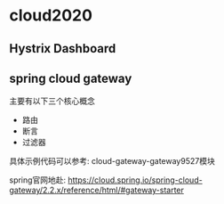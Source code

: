 # cloud2020

## Hystrix Dashboard

## spring cloud gateway

主要有以下三个核心概念

- 路由
- 断言
- 过滤器

具体示例代码可以参考: cloud-gateway-gateway9527模块

spring官网地赴: https://cloud.spring.io/spring-cloud-gateway/2.2.x/reference/html/#gateway-starter

